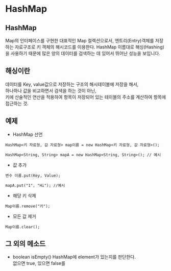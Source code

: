 # HashMap

## HashMap
Map의 인터페이스를 구현한 대표적인 Map 컬렉션으로서, 엔트리(Entry)객체를 저장하는 자료구조로 키 객체의 해시코드를 이용한다.
HashMap 이름대로 해싱(Hashing)을 사용하기 때문에 많은 양의 데이터를 검색하는 데 있어서 뛰어난 성능을 보입니다.

## 해싱이란   
데이터를 Key, value값으로 저장하는 구조의 해시테이블에 저장을 해서,   
하나하나 값을 비교하면서 검색을 하는 것이 아닌,   
키에 산술적인 연산을 적용하여 항목이 저장되어 있는 테이블의 주소를 계산하여 항목에 접근하는 것.

## 예제
- HashMap 선언
```
HashMap<키 자료형, 값 자료형> map이름 = new HashMap<키 자료형, 값 자료형>();

HashMap<String, String> mapA = new HashMap<String, String>(); // 예시
```

- 값 추가
```
변수 이름.put(Key, Value);

mapA.put("1", "Hi"); //예시
```

- 해당 키 삭제
```
Map이름.remove("키");
```

- 모든 값 제거
```
Map이름.clear();
```

## 그 외의 메소드
- boolean isEmpty()
HashMap에 element가 있는지를 판단한다.   
없으면 true, 있으면 false를 

